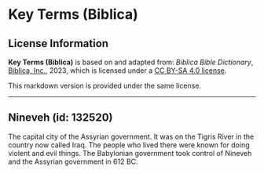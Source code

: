 # Key Terms (Biblica)

## License Information

**Key Terms (Biblica)** is based on and adapted from: _Biblica Bible Dictionary_, [Biblica, Inc.](https://www.biblica.com/), 2023, which is licensed under a [CC BY-SA 4.0 license](https://creativecommons.org/licenses/by-sa/4.0/legalcode.en).

This markdown version is provided under the same license.



--------------------------------

## Nineveh (id: 132520)

The capital city of the Assyrian government. It was on the Tigris River in the country now called Iraq. The people who lived there were known for doing violent and evil things. The Babylonian government took control of Nineveh and the Assyrian government in 612 BC.


